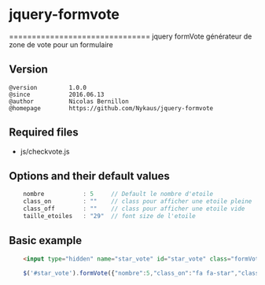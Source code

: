 # jquery-formvote
===============================
jquery formVote générateur de zone de vote pour un formulaire


Version
-------
```
@version         1.0.0
@since           2016.06.13
@author          Nicolas Bernillon
@homepage        https://github.com/Nykaus/jquery-formvote
```

Required files
--------------
+ js/checkvote.js


Options and their default values
--------------------------------
```js
	nombre           : 5     // Default le nombre d'etoile
	class_on         : ""    // class pour afficher une etoile pleine
	class_off        : ""    // class pour afficher une etoile vide
	taille_etoiles   : "29"  // font size de l'etoile
```

Basic example
------

```html
	<input type="hidden" name="star_vote" id="star_vote" class="formVote" />
```
```js
	$('#star_vote').formVote({"nombre":5,"class_on":"fa fa-star","class_off":"fa fa-star-o"});
```
